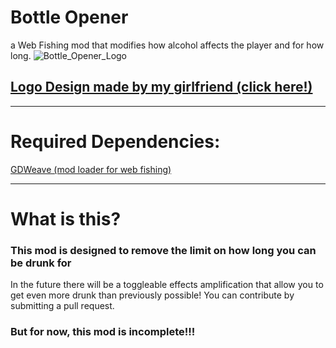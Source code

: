 # Bottle Opener
a Web Fishing mod that modifies how alcohol affects the player and for how long.
![Bottle_Opener_Logo](https://github.com/user-attachments/assets/c3727cd5-6d06-48a4-9f0f-c3c62c283a43)
## [Logo Design made by my girlfriend (click here!)](https://twitter.com/itscannedcanine)

---
# Required Dependencies:
[GDWeave (mod loader for web fishing)](https://github.com/NotNite/GDWeave)

---
# What is this?
### This mod is designed to remove the limit on how long you can be drunk for

In the future there will be a toggleable effects amplification that allow you to get even more drunk than previously possible! You can contribute by submitting a pull request.
### But for now, this mod is incomplete!!!
